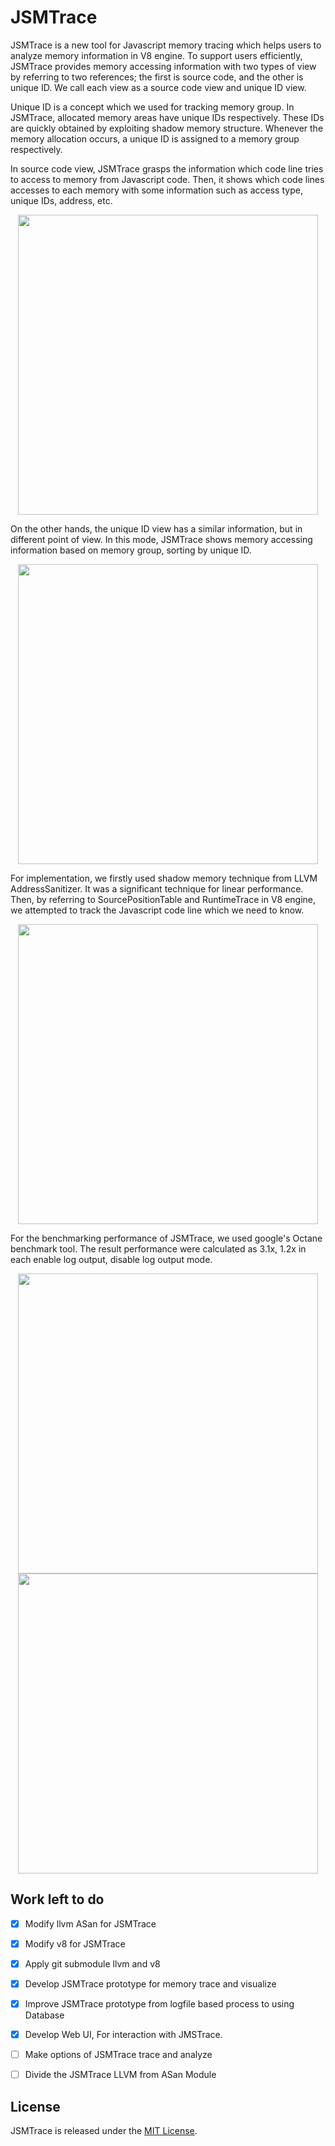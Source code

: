 # JSMTrace

JSMTrace is a new tool for Javascript memory tracing which helps users to analyze memory information in V8 engine. To support users efficiently, JSMTrace provides memory accessing information with two types of view by referring to two references; the first is source code, and the other is unique ID. We call each view as a source code view and unique ID view. 

Unique ID is a concept which we used for tracking memory group. In JSMTrace, allocated memory areas have unique IDs respectively. These IDs are quickly obtained by exploiting shadow memory structure. Whenever the memory allocation occurs, a unique ID is assigned to a memory group respectively.

In source code view, JSMTrace grasps the information which code line tries to access to memory from Javascript code. Then, it shows which code lines accesses to each memory with some information such as access type, unique IDs, address, etc. 
<p align="center">
<img src="https://cloud.githubusercontent.com/assets/2150106/21038134/8974142c-be16-11e6-97bd-6be909a3a1d8.png" width="480">
</p>
On the other hands, the unique ID view has a similar information, but in different point of view. In this mode, JSMTrace shows memory accessing information based on memory group, sorting by unique ID.

<p align="center">
<img src="https://cloud.githubusercontent.com/assets/2150106/21038127/7d94ee2e-be16-11e6-8540-5a02c6f2ba87.png" width="480">
</p>
For implementation, we firstly used shadow memory technique from LLVM AddressSanitizer. It was a significant technique for linear performance. Then, by referring to SourcePositionTable and RuntimeTrace in V8 engine, we attempted to track the Javascript code line which we need to know.

<p align="center">
<img src="https://cloud.githubusercontent.com/assets/2150106/21038223/3e775596-be17-11e6-89c4-b9cdce2a4a69.png" width="480">
</p>

For the benchmarking performance of JSMTrace, we used google's Octane benchmark tool. The result performance were calculated as 3.1x, 1.2x in each enable log output, disable log output mode.

<p align="center">
<img src="https://cloud.githubusercontent.com/assets/2150106/21038330/13441886-be18-11e6-9040-745326929690.jpeg" width="480">
<img src="https://cloud.githubusercontent.com/assets/2150106/21038329/1343ea6e-be18-11e6-9b08-a6dc7ffedd92.jpeg" width="480">
</p>

## Work left to do

- [X] Modify llvm ASan for JSMTrace
- [X] Modify v8 for JSMTrace
- [X] Apply git submodule llvm and v8
- [X] Develop JSMTrace prototype for memory trace and visualize
- [X] Improve JSMTrace prototype from logfile based process to using Database
- [X] Develop Web UI, For interaction with JMSTrace. 
- [ ] Make options of JSMTrace trace and analyze
- [ ] Divide the JSMTrace LLVM from ASan Module


## License
JSMTrace is released under the [MIT License](http://www.opensource.org/licenses/MIT).
